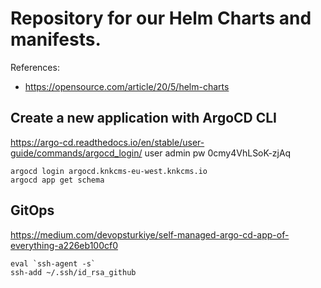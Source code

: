 #  Repository for our Helm Charts and manifests.

References:

* https://opensource.com/article/20/5/helm-charts

## Create a new application with ArgoCD CLI
https://argo-cd.readthedocs.io/en/stable/user-guide/commands/argocd_login/
user admin
pw 0cmy4VhLSoK-zjAq
```
argocd login argocd.knkcms-eu-west.knkcms.io
argocd app get schema
```

## GitOps
https://medium.com/devopsturkiye/self-managed-argo-cd-app-of-everything-a226eb100cf0

```
eval `ssh-agent -s`
ssh-add ~/.ssh/id_rsa_github
```